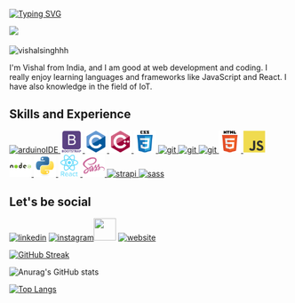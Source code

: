 <!-- # Hi there 👋, I'm Vishal -->
[![Typing SVG](https://readme-typing-svg.herokuapp.com?color=18A4F7&size=40&width=900&height=100&lines=Hello+there!+I'm+Vishal)](https://git.io/typing-svg)
<!-- ![Coding and Web Development](https://sdk.bitmoji.com/render/panel/f3af4143-e643-41dd-8d37-d6b376955106-dba1bb56-8327-4499-8161-b42ec8624f23-v1.png?transparent=1&palette=1) -->

![](https://komarev.com/ghpvc/?username=vishalsinghhh)

<p><img align="center" src="https://sdk.bitmoji.com/render/panel/f3af4143-e643-41dd-8d37-d6b376955106-dba1bb56-8327-4499-8161-b42ec8624f23-v1.png?transparent=1&palette=1" alt="vishalsinghhh" /></p>

I'm Vishal from India, and I am good at web development and coding. I really enjoy learning languages and frameworks like JavaScript and React. I have also knowledge in the field of IoT.

## Skills and Experience
<p align="left"><a href="https://www.arduino.cc/" target="_blank"> <img src="https://brandslogos.com/wp-content/uploads/images/large/arduino-logo-1.png" alt="arduinoIDE" width="40" height="40"/> 
  <a href="https://getbootstrap.com" target="_blank"> <img src="https://raw.githubusercontent.com/devicons/devicon/master/icons/bootstrap/bootstrap-plain-wordmark.svg" alt="bootstrap" width="40" height="40"/> </a>
  <a href="https://www.cprogramming.com/" target="_blank"> <img src="https://raw.githubusercontent.com/devicons/devicon/master/icons/c/c-original.svg" alt="c" width="40" height="40"/> </a> 
  <a href="https://www.w3schools.com/cpp/" target="_blank"> <img src="https://raw.githubusercontent.com/devicons/devicon/master/icons/cplusplus/cplusplus-original.svg" alt="cplusplus" width="40" height="40"/> 
  </a> <a href="https://www.w3schools.com/css/" target="_blank"> <img src="https://raw.githubusercontent.com/devicons/devicon/master/icons/css3/css3-original-wordmark.svg" alt="css3" width="40" height="40"/> </a>
  <a href="https://www.gatsbyjs.com/" target="_blank"> <img src="https://camo.githubusercontent.com/ba9df1e4c5f7c9f6503f2668f03a934b4553c5840dd6067ee1ab013c2af86afc/68747470733a2f2f7777772e766563746f726c6f676f2e7a6f6e652f6c6f676f732f6761747362796a732f6761747362796a732d69636f6e2e737667" alt="git" width="40" height="40"/> </a>
  <a href="https://git-scm.com/" target="_blank"> <img src="https://www.vectorlogo.zone/logos/git-scm/git-scm-icon.svg" alt="git" width="40" height="40"/> </a>
  <a href="https://graphql.org/" target="_blank"> <img src="https://upload.wikimedia.org/wikipedia/commons/thumb/1/17/GraphQL_Logo.svg/1200px-GraphQL_Logo.svg.png" alt="git" width="40" height="40"/> </a>
  <a href="https://www.w3.org/html/" target="_blank"> <img src="https://raw.githubusercontent.com/devicons/devicon/master/icons/html5/html5-original-wordmark.svg" alt="html5" width="40" height="40"/> </a> 
  <a href="https://developer.mozilla.org/en-US/docs/Web/JavaScript" target="_blank"> <img src="https://raw.githubusercontent.com/devicons/devicon/master/icons/javascript/javascript-original.svg" alt="javascript" width="40" height="40"/> </a> 
  <a href="https://nodejs.org" target="_blank"> <img src="https://raw.githubusercontent.com/devicons/devicon/master/icons/nodejs/nodejs-original-wordmark.svg" alt="nodejs" width="40" height="40"/> </a>
  <a href="https://www.python.org" target="_blank"> <img src="https://raw.githubusercontent.com/devicons/devicon/master/icons/python/python-original.svg" alt="python" width="40" height="40"/> </a>
  <a href="https://reactjs.org/" target="_blank"> <img src="https://raw.githubusercontent.com/devicons/devicon/master/icons/react/react-original-wordmark.svg" alt="react" width="40" height="40"/> </a>
  <a href="https://sass-lang.com" target="_blank"> <img src="https://raw.githubusercontent.com/devicons/devicon/master/icons/sass/sass-original.svg" alt="sass" width="40" height="40"/> </a>  
  <a href="https://strapi.io/" target="_blank"> <img src="https://d2zv2ciw0ln4h1.cloudfront.net/uploads/hp-logo-hero_c94026101f.svg" alt="strapi" width="40" height="40"/> </a>
<a href="https://stripe.com" target="_blank"> <img src="https://uxwing.com/wp-content/themes/uxwing/download/10-brands-and-social-media/stripe.png" alt="sass" width="40" height="40"/> </a> </p>


## Let's be social
  [<img src='https://eaes.eu/wp-content/uploads/2017/05/linkedin-logo.png' alt='linkedin' width="40" height='40'>](https://www.linkedin.com/in/vishal-singh-2046841b7/)  [<img src='http://assets.stickpng.com/images/580b57fcd9996e24bc43c521.png' alt='instagram' width="40" height='40'>](https://www.instagram.com/vishalsinghhh__/)[<img src='https://image.flaticon.com/icons/png/128/1384/1384076.png' alt='' width="40" height='40'>](https://www.snapchat.com/add/vsingh0710)  [<img src='https://i.pinimg.com/originals/6c/24/ca/6c24ca0bb77928acd539845542526994.jpg' alt='website' width="40" height='40'>](https://vishalsinghhh.github.io/Portfolio/)  

<!-- [![GitHub Streak](http://github-readme-streak-stats.herokuapp.com?user=vishalsinghhh&theme=dark)](https://git.io/streak-stats) -->
[![GitHub Streak](https://github-readme-streak-stats.herokuapp.com/?user=vishalsinghhh&theme=radical&currStreakNum=2FD3EB&fire=pink&sideLabels=F00)](https://git.io/streak-stats)

![Anurag's GitHub stats](https://github-readme-stats.vercel.app/api?username=vishalsinghhh&show_icons=true&theme=radical)

[![Top Langs](https://github-readme-stats.vercel.app/api/top-langs/?username=vishalsinghhh&layout=compact&theme=radical)](https://github.com/anuraghazra/github-readme-stats)


